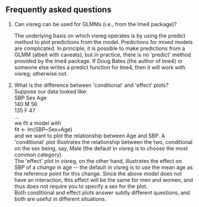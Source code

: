 ## Frequently asked questions

1. Can visreg can be used for GLMMs (i.e., from the lme4 package)?

   The underlying basis on which visreg operates is by using the predict method to plot predictions from the model.  Predictions for mixed models are complicated.  In principle, it is possible to make predictions from a GLMM (albeit with caveats), but in practice, there is no 'predict' method provided by the lme4 package.  If Doug Bates (the author of lme4) or someone else writes a predict function for lme4, then it will work with visreg; otherwise not.  
1. What is the difference between 'conditional' and 'effect' plots?  
   Suppose our data looked like:  
   SBP    Sex    Age  
140    M    56  
135    F    47  
...  
we fit a model with  
fit <- lm(SBP~Sex+Age)  
and we want to plot the relationship between Age and SBP.  A 'conditional' plot illustrates the relationship between the two, conditional on the sex being, say, Male (the default in visreg is to choose the most common category).  
The 'effect' plot in visreg, on the other hand, illustrates the effect on SBP of a *change* in age -- the default in visreg is to use the mean age as the reference point for this change.  Since the above model does not have an interaction, this effect will be the same for men and women, and thus does not require you to specify a sex for the plot.  
Both conditional and effect plots answer subtly different questions, and both are useful in different situations.  
